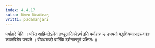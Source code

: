 ```yaml
---
index: 4.4.17
sutra: विभाषा विवधवीवधात्‌
vritti: padamanjari
---
```


 पर्याहारे चेति । परित आह्रियतेऽनेन तण्डुलादिकोऽर्थ इति पर्याहारः उ उभयतो बद्धशिक्याआऽसवाह्यः काष्ठविशेष उच्यते । वीवधशब्दो वार्तिके दर्शनात्सूत्रे प्रक्षिप्तः ॥